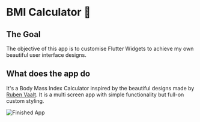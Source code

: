 # BMI Calculator 💪

## The Goal

The objective of this app is to customise Flutter Widgets to achieve my own beautiful user interface designs.


## What does the app do

It's a Body Mass Index Calculator inspired by the beautiful designs made by [Ruben Vaalt](https://dribbble.com/shots/4585382-Simple-BMI-Calculator). It is a multi screen app with simple functionality but full-on custom styling. 

![Finished App](https://github.com/londonappbrewery/Images/blob/master/bmi-calc-demo.gif)

